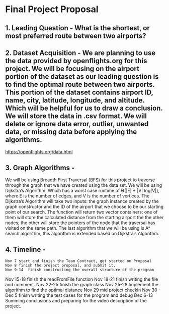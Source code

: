 # Final Project Proposal
## 1. Leading Question - What is the shortest, or most preferred route between two airports?
## 2. Dataset Acquisition - We are planning to use the data provided by openflights.org for this project. We will be focusing on the airport portion of the dataset as our leading question is to find the optimal route between two airports. This portion of the dataset contains airport ID, name, city, latitude, longitude, and altitude. Which will be helpful for us to draw a conclusion. We will store the data in .csv format. We will delete or ignore data error, outlier, unwanted data, or missing data before applying the algorithms.
https://openflights.org/data.html
## 3. Graph Algorithms -
We will be using Breadth First Traversal (BFS) for this project to traverse through the graph that we have created using the data set. 
We will be using Dijkstra’s Algorithm. Which has a worst case runtime of Ө(|E| + |V| log|V|), where E is the number of edges, and V is the number of vertices. The Dijkstra’s Algorithm will take two inputs: the graph instance created by the graph constructor and the ID of the airport that we choose to be our starting point of our search. The function will return two vector containers: one of them will store the calculated distance from the starting airport the the other nodes; the other will store the pointers of the node that the traversal has visited on the same path.
The last algorithm that we will be using is A* search algorithm, this algorithm is extended based on Dijkstra’s Algorithm.
## 4. Timeline - 
	Nov 7 start and finish the Team Contract, get started on Proposal
	Nov 8 finish the project proposal, and submit it.
	Nov 9-14  finish constructing the overall structure of the program
  Nov 15-18 finish the readFromFile function
  Nov 18-21 finish writing the file and comment.
  Nov 22-25 finish the graph class
  Nov 25-28 Implement the algorithm to find the optimal distance
  Nov 29 mid project checkin
  Nov 30 - Dec 5 finish writing the test cases for the program and debug
  Dec 6-13 Summing conclusions and preparing for the video description of the project.

